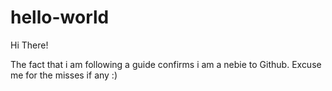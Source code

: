 # hello-world

Hi There!

The fact that i am following a guide confirms i am a nebie to Github.
Excuse me for the misses if any :)
